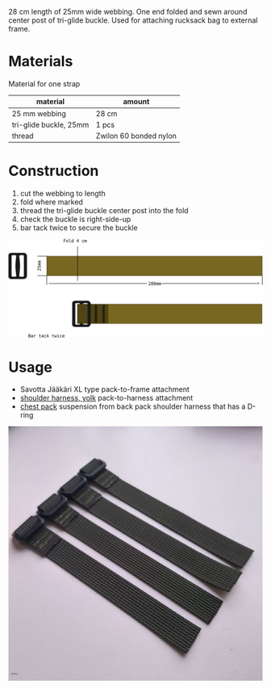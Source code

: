 

28 cm length of 25mm wide webbing. One end folded and sewn around center post of tri-glide buckle. Used for attaching rucksack bag to external frame.


# Materials


Material for one strap

|material|amount|
|---|---|
|25 mm webbing          | 28 cm  |
|tri-glide buckle, 25mm | 1 pcs  |
|thread                 | Zwilon 60 bonded nylon|


# Construction

1. cut the webbing to length
2. fold where marked
3. thread the tri-glide buckle center post into the fold
4. check the buckle is right-side-up
5. bar tack twice to secure the buckle

![utility strap, short](utility%20strap,%20short.svg)

# Usage


- Savotta Jääkäri XL type pack-to-frame attachment
- [shoulder harness, yolk](../shoulder%20harness,%20yolk/shoulder%20harness,%20yolk.md) pack-to-harness attachment
- [chest pack](../kit%20bag/chest%20pack.svg) suspension from back pack shoulder harness that has a D-ring

![final](final.jpg)
